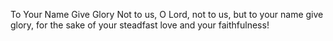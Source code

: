 To Your Name Give Glory Not to us, O Lord, not to us, but to your name give glory, for the sake of your steadfast love and your faithfulness!
